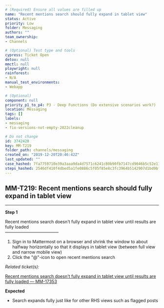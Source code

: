 ```yaml
---
# (Required) Ensure all values are filled up
name: "Recent mentions search should fully expand in tablet view"
status: Active
priority: Low
folder: Messaging
authors: ""
team_ownership: 
- Channels

# (Optional) Test type and tools
cypress: Ticket Open
detox: null
mmctl: null
playwright: null
rainforest: 
- N/A
manual_test_environments: 
- Webapp

# (Optional)
component: null
priority_p1_to_p4: P3 - Deep Functions (Do extensive scenarios work?)
location: Messaging
tags: []
labels: 
- messaging
- fix-versions-not-empty-2022cleanup

# Do not change
id: 3742428
key: MM-T219
folder_path: channels/messaging
created_on: "2019-12-20T20:46:42Z"
last_updated: ""
case_hashed: 7fa7759710e39a3aaa9da4d7571c6241c80b90fb7147cd9046b5c52e11d00a3caeeed2add3206e9022a0d193df3ae166
steps_hashed: 2546df410f4dbed5a1fe0886c5f05f85e8c3fc3964b5142907d1bd9bf57c8fdb5dab1439550466e6d24f86cf1eece663
---
```


## MM-T219: Recent mentions search should fully expand in tablet view

---

**Step 1**

Recent mentions search doesn't fully expand in tablet view until results are fully loaded\
–––––––––––––––––––––––––

1. Sign in to Mattermost on a browser and shrink the window to about halfway horizontally so that it displays in tablet view (between full view and narrow mobile view)
2. Click the "@"-icon to open recent mentions search

_Related ticket(s):_

[Recent mentions search doesn't fully expand in tablet view until results are fully loaded — MM-17353](https://mattermost.atlassian.net/browse/MM-17353)

**Expected**

- Search expands fully just like for other RHS views such as flagged posts
